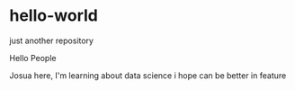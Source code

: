 # hello-world
just another repository

Hello People

Josua here, I'm learning about data science
i hope can be better in feature
